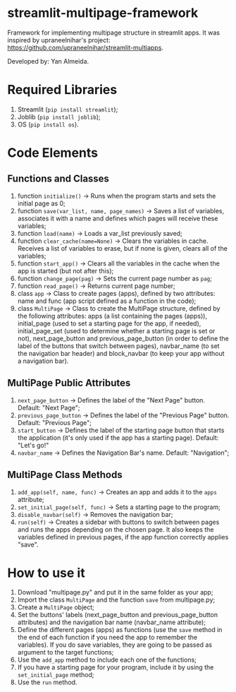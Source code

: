 # streamlit-multipage-framework
Framework for implementing multipage structure in streamlit apps.
It was inspired by upraneelnihar's project: https://github.com/upraneelnihar/streamlit-multiapps.

Developed by: Yan Almeida.

# Required Libraries
1. Streamlit (`pip install streamlit`);
2. Joblib (`pip install joblib`);
3. OS (`pip install os`).

# Code Elements

## Functions and Classes
1. function `initialize()` -> Runs when the program starts and sets the initial page as 0;
2. function `save(var_list, name, page_names)` -> Saves a list of variables, associates it with a name and defines which pages will receive these variables;
3. function `load(name)` -> Loads a var_list previously saved;
4. function `clear_cache(name=None)` -> Clears the variables in cache. Receives a list of variables to erase, but if none is given, clears all of the variables;
5. function `start_app()` -> Clears all the variables in the cache when the app is started (but not after this);
6. function `change_page(pag)` -> Sets the current page number as `pag`;
7. function `read_page()` -> Returns current page number;
8. class `app` -> Class to create pages (apps), defined by two attributes: name and func (app script defined as a function in the code);
9. class `MultiPage` -> Class to create the MultiPage structure, defined by the following attributes: apps (a list containing the pages (apps)), initial_page (used to set a starting page for the app, if needed), initial_page_set (used to determine whether a starting page is set or not), next_page_button and previous_page_button (in order to define the label of the buttons that switch between pages), navbar_name (to set the navigation bar header) and block_navbar (to keep your app without a navigation bar).

## MultiPage Public Attributes
1. `next_page_button` -> Defines the label of the "Next Page" button. Default: "Next Page";
2. `previous_page_button` -> Defines the label of the "Previous Page" button. Default: "Previous Page";
3. `start_button` -> Defines the label of the starting page button that starts the application (it's only used if the app has a starting page). Default: "Let's go!"
4. `navbar_name` -> Defines the Navigation Bar's name. Default: "Navigation";

## MultiPage Class Methods
1. `add_app(self, name, func)` -> Creates an app and adds it to the `apps` attribute;
2. `set_initial_page(self, func)` -> Sets a starting page to the program;
3. `disable_navbar(self)` -> Removes the navigation bar;
4. `run(self)` -> Creates a sidebar with buttons to switch between pages and runs the apps depending on the chosen page. It also keeps the variables defined in previous pages, if the app function correctly applies "save".

# How to use it
1. Download "multipage.py" and put it in the same folder as your app;
2. Import the class `MultiPage` and the function `save` from multipage.py;
3. Create a `MultiPage` object;
4. Set the buttons' labels (next_page_button and previous_page_button attributes) and the navigation bar name (navbar_name attribute);
5. Define the different pages (apps) as functions (use the `save` method in the end of each function if you need the app to remember the variables). If you do save variables, they are going to be passed as argument to the target functions;
6. Use the `add_app` method to include each one of the functions;
7. If you have a starting page for your program, include it by using the `set_initial_page` method;
8. Use the `run` method.
